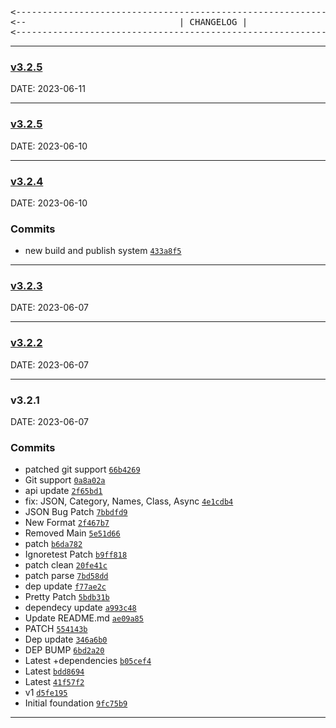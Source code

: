 <pre align="center">
<--------------------------------------------------------------------------->
<--                             | CHANGELOG |                             -->
<--------------------------------------------------------------------------->
</pre>
---

### [v3.2.5](https://github.com/universalweb/docredux/compare/v3.2.5...v3.2.5) 
DATE: 2023-06-11

---
### [v3.2.5](https://github.com/universalweb/docredux/compare/v3.2.4...v3.2.5) 
DATE: 2023-06-10

---
### [v3.2.4](https://github.com/universalweb/docredux/compare/v3.2.3...v3.2.4) 
DATE: 2023-06-10

### Commits

- new build and publish system [`433a8f5`](https://github.com/universalweb/docredux/commit/433a8f5ce0c534f0181fd8c00e357e2e73d7e3cb)

---
### [v3.2.3](https://github.com/universalweb/docredux/compare/v3.2.2...v3.2.3) 
DATE: 2023-06-07

---
### [v3.2.2](https://github.com/universalweb/docredux/compare/v3.2.1...v3.2.2) 
DATE: 2023-06-07

---
### v3.2.1
DATE: 2023-06-07

### Commits

- patched git support [`66b4269`](https://github.com/universalweb/docredux/commit/66b4269e136efceb7f6c2fc01461cbb7ce7a73ef)
- Git support [`0a8a02a`](https://github.com/universalweb/docredux/commit/0a8a02a1d1d9fed6a5ca45b314a59f11b03e184c)
- api update [`2f65bd1`](https://github.com/universalweb/docredux/commit/2f65bd17fdef7bc8afe9dd1f47ffecaeba962238)
- fix: JSON, Category, Names, Class, Async [`4e1cdb4`](https://github.com/universalweb/docredux/commit/4e1cdb4d5c6e54186292881a09743ee8c6e1eed1)
- JSON Bug Patch [`7bbdfd9`](https://github.com/universalweb/docredux/commit/7bbdfd9ca42e9271cca8db0d7b872f703b186e85)
- New Format [`2f467b7`](https://github.com/universalweb/docredux/commit/2f467b7cafa569614179e575a1c2fe6c8fe54488)
- Removed Main [`5e51d66`](https://github.com/universalweb/docredux/commit/5e51d66fd21302d6097c5fa488a7424bbd10e328)
- patch [`b6da782`](https://github.com/universalweb/docredux/commit/b6da7823253cd4db93bfdf8250b47ea64b272ffa)
- Ignoretest Patch [`b9ff818`](https://github.com/universalweb/docredux/commit/b9ff818aedfabcde36e0717b329fa27664b514f3)
- patch clean [`20fe41c`](https://github.com/universalweb/docredux/commit/20fe41c0e8c00f7f8cd9a816fdee7bd39b0f58c4)
- patch parse [`7bd58dd`](https://github.com/universalweb/docredux/commit/7bd58dd4402dab7df0226e694878e03547d69761)
- dep update [`f77ae2c`](https://github.com/universalweb/docredux/commit/f77ae2c10d1ec9a559aa32c8a0763a15d946b3a8)
- Pretty Patch [`5bdb31b`](https://github.com/universalweb/docredux/commit/5bdb31bf1b1069c97d09331ee5d995132e718093)
- dependecy update [`a993c48`](https://github.com/universalweb/docredux/commit/a993c48bc9571bb161e4dee7193d3a6af64f7686)
- Update README.md [`ae09a85`](https://github.com/universalweb/docredux/commit/ae09a8595fcb7ebdabe184b379d3dcbea19311c4)
- PATCH [`554143b`](https://github.com/universalweb/docredux/commit/554143b5195267afd64973a1f36822a893c3b930)
- Dep update [`346a6b0`](https://github.com/universalweb/docredux/commit/346a6b0f0a0826a45236cc9aab1a6cd7b61a705a)
- DEP BUMP [`6bd2a20`](https://github.com/universalweb/docredux/commit/6bd2a20cfc577f6aa4b1adf0b9ddd28ba7936731)
- Latest +dependencies [`b05cef4`](https://github.com/universalweb/docredux/commit/b05cef471b1443e310a82d5adcd9f754e710d719)
- Latest [`bdd8694`](https://github.com/universalweb/docredux/commit/bdd869409a4614e991aecca5c617af4270679b63)
- Latest [`41f57f2`](https://github.com/universalweb/docredux/commit/41f57f2da2ba92e25c0ceca4f9a2c51675a1783e)
- v1 [`d5fe195`](https://github.com/universalweb/docredux/commit/d5fe195e882f8b073874d0da669b566ba1d01ff9)
- Initial foundation [`9fc75b9`](https://github.com/universalweb/docredux/commit/9fc75b98387cafd0b4b9d6d44cab5768006388fa)

---
